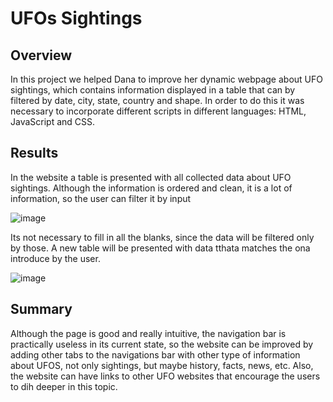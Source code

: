 # UFOs Sightings

## Overview
In this project we helped Dana to improve her dynamic webpage about UFO sightings, which contains information displayed in a table that can by filtered by date, city, state, country and shape. In order to do this it was necessary to incorporate different scripts in different languages: HTML, JavaScript and CSS.

## Results
In the website a table is presented with all collected data about UFO sightings. Although the information is ordered and clean, it is a lot of information, so the user can filter it by input  

![image](https://user-images.githubusercontent.com/90527315/156905363-3744d0bc-a47c-48f1-a365-37f374b35a81.png)

Its not necessary to fill in all the blanks, since the data will be filtered only by those. A new table will be presented with data tthata matches the ona introduce by the user.

![image](https://user-images.githubusercontent.com/90527315/156905309-1f2715d9-3106-4a55-9c77-b36aacfedcdb.png)

## Summary

Although the page is good and really intuitive, the navigation bar is practically useless in its current state, so the website can be improved by adding other tabs to the navigations bar with other type of information about UFOS, not only sightings, but maybe history, facts, news, etc. Also, the website can have links to other UFO websites that encourage the users to dih deeper in this topic.
